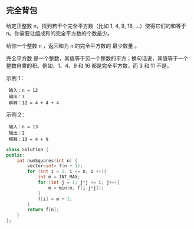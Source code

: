 ## 完全背包

给定正整数 n，找到若干个完全平方数（比如 1, 4, 9, 16, ...）使得它们的和等于 n。你需要让组成和的完全平方数的个数最少。

给你一个整数 n ，返回和为 n 的完全平方数的 最少数量 。

完全平方数 是一个整数，其值等于另一个整数的平方；换句话说，其值等于一个整数自乘的积。例如，1、4、9 和 16 都是完全平方数，而 3 和 11 不是。

示例 1：

     输入：n = 12
     输出：3 
     解释：12 = 4 + 4 + 4

示例 2：

     输入：n = 13
     输出：2
     解释：13 = 4 + 9

```C++
class Solution {
public:
    int numSquares(int n) {
        vector<int> f(n + 1);
        for (int i = 1; i <= n; i ++){
            int m = INT_MAX;
            for (int j = 1; j*j <= i; j++){
                m = min(m, f[i-j*j]);
            }
            f[i] = m + 1;
        }
        return f[n];
    }
};
```
